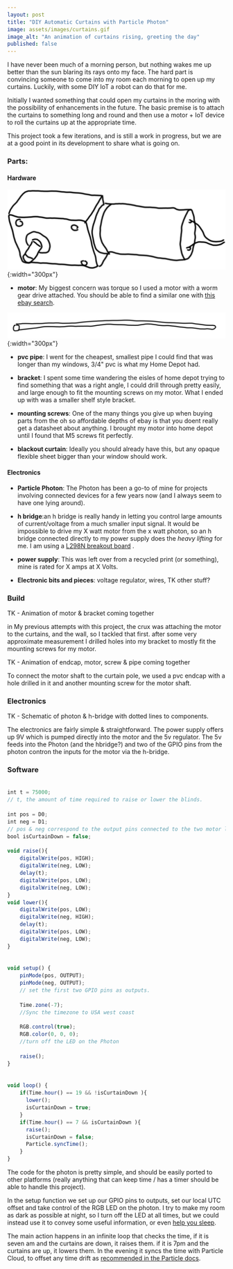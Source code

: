 ```yaml
---
layout: post
title: "DIY Automatic Curtains with Particle Photon"
image: assets/images/curtains.gif
image_alt: "An animation of curtains rising, greeting the day"
published: false
---
```


I have never been much of a morning person, but nothing wakes me up better than the sun blaring its rays onto my face. The hard part is convincing someone to come into my room each morning to open up my curtains. Luckily, with some DIY IoT a robot can do that for me.

<!--more-->

Initially I wanted something that could open my curtains in the moring with the possibility of enhancements in the future. The basic premise is to attach the curtains to something long and round and then use a motor + IoT device to roll the curtains up at the appropriate time.

This project took a few iterations, and is still a work in progress, but we are at a good point in its development to share what is going on.

### Parts:

#### Hardware

![motor](/assets/images/motor.png "illustration of a motor"){:width="300px"}

* **motor**: My biggest concern was torque so I used a motor with a worm gear drive attached. You should be able to find a similar one with [this ebay search](https://www.ebay.com/sch/i.html?_nkw=12v+worm+gear+motor&_sop=12).

![pipe](/assets/images/pipe.png "illustration of a pipe"){:width="300px"}

* **pvc pipe**: I went for the cheapest, smallest pipe I could find that was longer than my windows, 3/4" pvc is what my Home Depot had.

* **bracket**: I spent some time wandering the eisles of home depot trying to find something that was a right angle, I could drill through pretty easily, and large enough to fit the mounting screws on my motor. What I ended up with was a smaller shelf style bracket. 

* **mounting screws**: One of the many things you give up when buying parts from the oh so affordable depths of ebay is that you doent really get a datasheet about anything. I brought my motor into home depot until I found that M5 screws fit perfectly.

* **blackout curtain**: Ideally you should already have this, but any opaque flexible sheet bigger than your window should work.

#### Electronics

* **Particle Photon**: The Photon has been a go-to of mine for projects involving connected devices for a few years now (and I always seem to have one lying around). 

* **h bridge**:an h bridge is really handy in letting you control large amounts of current/voltage from a much smaller input signal. It would be impossible to drive my X watt motor from the x watt photon, so an h bridge connected directly to my power supply does the _heavy lifting_ for me. I am using a [L298N breakout board](https://www.ebay.ca/sch/i.html?_odkw=l298+motor+driver&_osacat=0&_from=R40&_trksid=m570.l1313&_nkw=l298+h+bridge&_sacat=0) . 

* **power supply**: This was left over from a recycled print (or something), mine is rated for X amps at X Volts. 

* **Electronic bits and pieces**: voltage regulator, wires, TK other stuff?

### Build

TK - Animation of motor & bracket coming together

in My previous attempts with this project, the crux was attaching the motor to the curtains, and the wall, so I tackled that first. after some very approximate measurement I drilled holes into my bracket to mostly fit the mounting screws for my motor.

TK - Animation of endcap, motor, screw & pipe coming together

To connect the motor shaft to the curtain pole, we used a pvc endcap with a hole drilled in it and another mounting screw for the motor shaft. 

### Electronics

TK - Schematic of photon & h-bridge with dotted lines to components. 

The electronics are fairly simple & straightforward. The power supply offers up 9V which is pumped directly into the motor and the 5v regulator. The 5v feeds into the Photon (and the hbridge?) and two of the GPIO pins from the photon contron the inputs for the motor via the h-bridge. 

### Software

```javascript

int t = 75000;
// t, the amount of time required to raise or lower the blinds. 

int pos = D0; 
int neg = D1;
// pos & neg correspond to the output pins connected to the two motor leads. 
bool isCurtainDown = false;

void raise(){
    digitalWrite(pos, HIGH);
    digitalWrite(neg, LOW);
    delay(t);
    digitalWrite(pos, LOW);
    digitalWrite(neg, LOW);
}
void lower(){
    digitalWrite(pos, LOW);
    digitalWrite(neg, HIGH);
    delay(t);
    digitalWrite(pos, LOW);
    digitalWrite(neg, LOW);
}


void setup() {
    pinMode(pos, OUTPUT);
    pinMode(neg, OUTPUT);
    // set the first two GPIO pins as outputs.

    Time.zone(-7);
    //Sync the timezone to USA west coast

    RGB.control(true);
    RGB.color(0, 0, 0);
    //turn off the LED on the Photon

    raise();
}


void loop() {
    if(Time.hour() == 19 && !isCurtainDown ){
      lower();
      isCurtainDown = true;
    }
    if(Time.hour() == 7 && isCurtainDown ){
      raise();  
      isCurtainDown = false;
      Particle.syncTime();
    }
}
```

The code for the photon is pretty simple, and should be easily ported to other platforms (really anything that can keep time / has a timer should be able to handle this project).

In the setup function we set up our GPIO pins to outputs, set our local UTC offset and take control of the RGB LED on the photon. I try to make my room as dark as possible at night, so I turn off the LED at all times, but we could instead use it to convey some useful information, or even [help you sleep](https://www.google.com/search?q=pulsing+light+to+help+you+sleep).

 The main action happens in an infinite loop that checks the time, if it is seven am and the curtains are down, it raises them. if it is 7pm and the curtains are up, it lowers them. In the evening it syncs the time with Particle Cloud, to offset any time drift as [recommended in the Particle docs](https://docs.particle.io/reference/firmware/photon/#particle-synctime-).